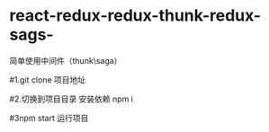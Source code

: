 # react-redux-redux-thunk-redux-sags-
简单使用中间件（thunk\saga）

#1.git clone 项目地址

#2.切换到项目目录 安装依赖 npm i

#3npm start 运行项目
